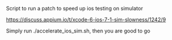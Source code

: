 Script to run a patch to speed up ios testing on simulator 

https://discuss.appium.io/t/xcode-6-ios-7-1-sim-slowness/1242/9

Simply run ./accelerate_ios_sim.sh, then you are good to go


